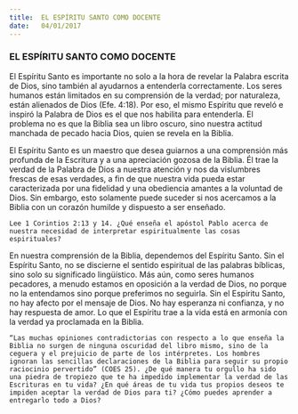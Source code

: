 ```yaml
---
title:  EL ESPÍRITU SANTO COMO DOCENTE
date:   04/01/2017
---
```


### EL ESPÍRITU SANTO COMO DOCENTE

El Espíritu Santo es importante no solo a la hora de revelar la Palabra escrita de Dios, sino también al ayudarnos a entenderla correctamente. Los seres humanos están limitados en su comprensión de la verdad; por naturaleza, están alienados de Dios (Efe. 4:18). Por eso, el mismo Espíritu que reveló e inspiró la Palabra de Dios es el que nos habilita para entenderla. El problema no es que la Biblia sea un libro oscuro, sino nuestra actitud manchada de pecado hacia Dios, quien se revela en la Biblia.

El Espíritu Santo es un maestro que desea guiarnos a una comprensión más profunda de la Escritura y a una apreciación gozosa de la Biblia. Él trae la verdad de la Palabra de Dios a nuestra atención y nos da vislumbres frescas de esas verdades, a fin de que nuestra vida pueda estar caracterizada por una fidelidad y una obediencia amantes a la voluntad de Dios. Sin embargo, esto solamente puede suceder si nos acercamos a la Biblia con un corazón humilde y dispuesto a ser enseñado.

`Lee 1 Corintios 2:13 y 14. ¿Qué enseña el apóstol Pablo acerca de nuestra necesidad de interpretar espiritualmente las cosas espirituales?`
 
En nuestra comprensión de la Biblia, dependemos del Espíritu Santo. Sin el Espíritu Santo, no se discierne el sentido espiritual de las palabras bíblicas, sino solo su significado lingüístico. Más aún, como seres humanos pecadores, a menudo estamos en oposición a la verdad de Dios, no porque no la entendamos sino porque preferimos no seguirla. Sin el Espíritu Santo, no hay afecto por el mensaje de Dios. No hay esperanza ni confianza, y no hay respuesta de amor. Lo que el Espíritu trae a la vida está en armonía con la verdad ya proclamada en la Biblia.

`“Las muchas opiniones contradictorias con respecto a lo que enseña la Biblia no surgen de ninguna oscuridad del libro mismo, sino de la ceguera y el prejuicio de parte de los intérpretes. Los hombres ignoran las sencillas declaraciones de la Biblia para seguir su propio raciocinio pervertido” (COES 25). ¿De qué manera tu orgullo ha sido una piedra de tropiezo que te ha impedido implementar la verdad de las Escrituras en tu vida? ¿En qué áreas de tu vida tus propios deseos te impiden aceptar la verdad de Dios para ti? ¿Cómo puedes aprender a entregarlo todo a Dios?`